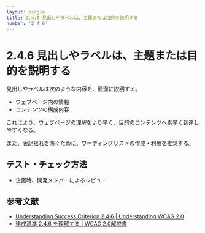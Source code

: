 ```yaml
---
layout: single
title: 2.4.6 見出しやラベルは、主題または目的を説明する
number: '2_4_6'
---
```


# 2.4.6 見出しやラベルは、主題または目的を説明する

見出しやラベルは次のような内容を、簡潔に説明する。

- ウェブページ内の情報
- コンテンツの構成内容

これにより、ウェブページの理解をより早く、目的のコンテンツへ素早く到達しやすくなる。

また、表記揺れを防ぐために、ワーディングリストの作成・利用を推奨する。

## テスト・チェック方法

- 企画時、開発メンバーによるレビュー

## 参考文献

- [Understanding Success Criterion 2.4.6 | Understanding WCAG 2.0](https://www.w3.org/TR/UNDERSTANDING-WCAG20/navigation-mechanisms-descriptive.html)
- [達成基準 2.4.6 を理解する | WCAG 2.0解説書](https://waic.jp/docs/UNDERSTANDING-WCAG20/navigation-mechanisms-descriptive.html)
